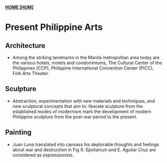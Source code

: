 **[HOME [HUM]](HUM101#^MID24)**

# Present Philippine Arts

## Architecture
- Among the striking landmarks in the Manila metropolitan area today are the various hotels, motels and condominiums, The Cultural Center of the Philippines (CCP), Philippine International Convention Center (PICC), Folk Arts Theater. 

## Sculpture
- Abstraction, experimentation with new materials and techniques, and new sculptural concepts that aim to: liberate sculpture from the established modes of modernism mark the development of modern Philippine sculpture from the post-war period to the present. 

## Painting
-  Juan Luna translated into canvass his deplorable thoughts and feelings about war and destruction in Fig 9. Spoliarium and E. Aguilar Cruz are considered as expressionists.